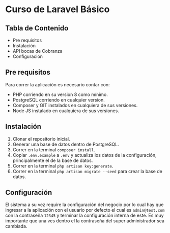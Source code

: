 # Curso de Laravel Básico

## Tabla de Contenido
* Pre requisitos
* Instalación
* API bocas de Cobranza
* Configuración

## Pre requisitos

Para correr la aplicación es necesario contar con:

 - PHP corriendo en su version 8 como mínimo.
 - PostgreSQL corriendo en cualquier version.
 - Composer y GIT instalados en cualquiera de sus versiones.
 - Node JS instalado en cualquiera de sus versiones.


## Instalación
1. Clonar el repositorio inicial.
2. Generar una base de datos dentro de PostgreSQL.
3. Correr en la terminal `composer install`.
4. Copiar `.env.example` a `.env` y actualiza los datos de la configuración, principalmente el de la base de datos.
5. Correr en la terminal `php artisan key:generate`.
6. Correr en la terminal `php artisan migrate --seed` para crear la base de datos.


## Configuración
El sistema a su vez require la configuración del negocio por lo cual hay que ingresar a la aplicación con el usuario por defecto el cual es `admin@test.com` con la contraseña `12345` y terminar la configuración interna de este.
Es muy importante que una ves dentro el la contraseña del super administrador sea cambiada.